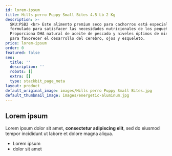 ```yaml
---
id: lorem-ipsum
title: Hills perro Puppy Small Bites 4.5 Lb 2 Kg
description: >-
  SKU:PSB2 <br> Este alimento premium seco para cachorros está especialmente
  formulado para satisfacer las necesidades nutricionales de los pequeños.
  Proporciona DHA natural de aceite de pescado y niveles óptimos de minerales
  para favorecer el desarrollo del cerebro, ojos y esqueleto. 
price: lorem-ipsum
order: 0
featured: false
seo:
  title: ''
  description: ''
  robots: []
  extra: []
  type: stackbit_page_meta
layout: product
default_original_image: images/Hills perro Puppy Small Bites.jpg
default_thumbnail_image: images/energetic-aluminum.jpg
---
```

## Lorem ipsum

Lorem ipsum dolor sit amet, **consectetur adipiscing elit**, sed do eiusmod tempor incididunt ut labore et dolore magna aliqua.

- Lorem ipsum
- dolor sit amet